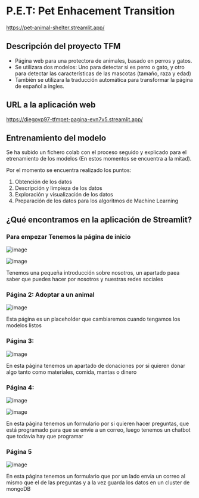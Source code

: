 # P.E.T: Pet Enhacement Transition
https://pet-animal-shelter.streamlit.app/

## Descripción del proyecto TFM
* Página web para una protectora de animales, basado en perros y gatos.
* Se utilizara dos modelos: Uno para detectar si es perro o gato, y otro para detectar las características de las mascotas (tamaño, raza y edad)
* También se utilizara la traducción automática para transformar la página de español a ingles.

## URL a la aplicación web
https://diegovp97-tfmpet-pagina-evn7v5.streamlit.app/

## Entrenamiento del modelo
Se ha subido un fichero colab con el proceso seguido y explicado para el etrenamiento de los modelos (En estos momentos se encuentra a la mitad).

Por el momento se encuentra realizado los puntos:
1. Obtención de los datos
2. Descripción y limpieza de los datos
3. Exploración y visualización de los datos
4. Preparación de los datos para los algoritmos de Machine Learning

## ¿Qué encontramos en la aplicación de Streamlit?

### Para empezar Tenemos la página de inicio

![image](https://user-images.githubusercontent.com/122355831/220755722-ce771e0b-37c5-4ef9-a72a-4019560d81ab.png?s=50)

![image](https://user-images.githubusercontent.com/122355831/220756477-41042d24-12d5-429b-902e-a6dd1fc02c2c.png?=50)

Tenemos una pequeña introducción sobre nosotros, un apartado paea saber que puedes hacer por nosotros y nuestras redes sociales

### Página 2: Adoptar a un animal

![image](https://user-images.githubusercontent.com/122355831/220757584-5cd45cbd-166c-4a8b-87ec-d19bcc511e81.png?=50)

Esta página es un placeholder que cambiaremos cuando tengamos los modelos listos

### Página 3:

![image](https://user-images.githubusercontent.com/122355831/220758208-b51b7bad-6748-4684-9fc3-036089086027.png)

En esta página tenemos un apartado de donaciones por si quieren donar algo tanto como materiales, comida, mantas o dinero

### Página 4:
![image](https://user-images.githubusercontent.com/122355831/220758674-1adf1193-b9f6-4cfd-ad75-142f968ffadb.png?=50)

![image](https://user-images.githubusercontent.com/122355831/220759063-f22367a3-8630-404a-81c7-71c9d7e5a97e.png?=50)


En esta página tenemos un formulario por si quieren hacer preguntas, que está programado para que se envie a un correo, luego tenemos un chatbot que todavia hay que programar

### Página 5

![image](https://user-images.githubusercontent.com/122355831/220759329-959733aa-79a3-49d5-9e5e-eb79368843d7.png?=50)

En esta página tenemos un formulario que por un lado envia un correo al mismo que el de las preguntas y a la vez guarda los datos en un cluster de mongoDB
